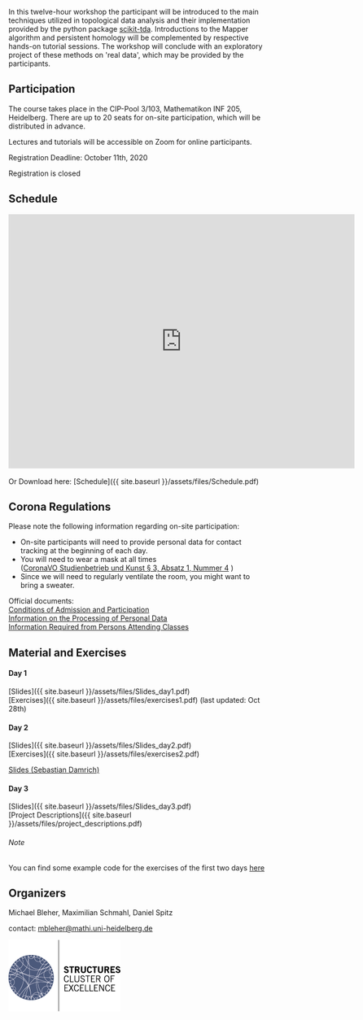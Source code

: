 In this twelve-hour workshop the participant will be introduced to the main techniques utilized in topological data analysis and their implementation provided by the python package [scikit-tda](https://scikit-tda.org/).
Introductions to the Mapper algorithm and persistent homology will be complemented by respective hands-on tutorial sessions.
The workshop will conclude with an exploratory project of these methods on 'real data', which may be provided by the participants.


## Participation
The course takes place in the CIP-Pool 3/103, Mathematikon INF 205, Heidelberg.
There are up to 20 seats for on-site participation, which will be distributed in advance.

Lectures and tutorials will be accessible on Zoom for online participants.

Registration Deadline: October 11th, 2020

Registration is closed


## Schedule
<iframe src="https://micbl.github.io/TDAworkshop/assets/files/Schedule.pdf" width="680" height="500" frameborder="0" marginheight="0" marginwidth="0">
...Loading Schedule...
</iframe>

Or Download here: [Schedule]({{ site.baseurl }}/assets/files/Schedule.pdf)


## Corona Regulations
Please note the following information regarding on-site participation:

* On-site participants will need to provide personal data for contact tracking at the beginning of each day.
* You will need to wear a mask at all times \
([CoronaVO Studienbetrieb und Kunst § 3, Absatz 1, Nummer 4](https://www.baden-wuerttemberg.de/en/service/aktuelle-infos-zu-corona/uebersicht-corona-verordnungen/coronavo-studienbetrieb-und-kunst/) )
* Since we will need to regularly ventilate the room, you might want to bring a sweater.

Official documents:\
[Conditions of Admission and Participation](https://backend-484.uni-heidelberg.de/sites/default/files/documents/2020-08/Zutritts_und_Teilnahmeregelungen_Aushang_A3_EN_2020-08-11.pdf)\
[Information on the Processing of Personal Data](https://backend-484.uni-heidelberg.de/sites/default/files/documents/2020-08/Datenschutzinformationen_Aushang_A3_EN_2020-08-11.pdf)\
[Information Required from Persons Attending Classes](https://backend-484.uni-heidelberg.de/sites/default/files/documents/2020-08/Datenerhebung_Veranstaltungsteilnehmer_A4_EN_2020-08-11_1.pdf)




## Material and Exercises
#### Day 1
[Slides]({{ site.baseurl }}/assets/files/Slides_day1.pdf)\
[Exercises]({{ site.baseurl }}/assets/files/exercises1.pdf) (last updated: Oct 28th)

#### Day 2
[Slides]({{ site.baseurl }}/assets/files/Slides_day2.pdf)\
[Exercises]({{ site.baseurl }}/assets/files/exercises2.pdf)

[Slides (Sebastian Damrich)](https://docs.google.com/presentation/d/1nJHmc0ociNiNZIHs8UnamDCq5lmPb9oai13XJ0ss8sA/edit#slide=id.p)

#### Day 3
[Slides]({{ site.baseurl }}/assets/files/Slides_day3.pdf)\
[Project Descriptions]({{ site.baseurl }}/assets/files/project_descriptions.pdf)

###### Note
You can find some example code for the exercises of the first two days [here](https://github.com/micbl/TDAworkshop/tree/main/Exercises)


## Organizers
Michael Bleher, Maximilian Schmahl, Daniel Spitz

contact: mbleher@mathi.uni-heidelberg.de

![logo](assets/images/STRUCTURES_bunt.png)
